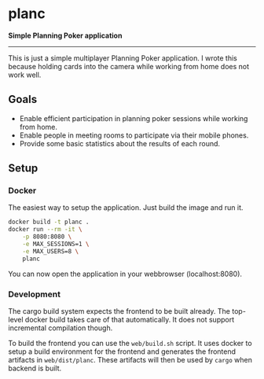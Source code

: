 # planc

**Simple Planning Poker application**

---

This is just a simple multiplayer Planning Poker application. I wrote this because holding cards
into the camera while working from home does not work well.

## Goals

* Enable efficient participation in planning poker sessions while working from home.
* Enable people in meeting rooms to participate via their mobile phones.
* Provide some basic statistics about the results of each round.

## Setup

### Docker

The easiest way to setup the application. Just build the image and run it.

```bash
docker build -t planc .
docker run --rm -it \
    -p 8080:8080 \
    -e MAX_SESSIONS=1 \
    -e MAX_USERS=8 \
    planc
```

You can now open the application in your webbrowser (localhost:8080).

### Development

The cargo build system expects the frontend to be built already. The top-level docker build takes
care of that automatically. It does not support incremental compilation though.

To build the frontend you can use the `web/build.sh` script. It uses docker to setup a build
environment for the frontend and generates the frontend artifacts in `web/dist/planc`. These
artifacts will then be used by `cargo` when backend is built.
